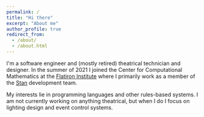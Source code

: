 ```yaml
---
permalink: /
title: "Hi there"
excerpt: "About me"
author_profile: true
redirect_from:
  - /about/
  - /about.html
---
```


I'm a software engineer and (mostly retired) theatrical technician and designer.
In the summer of 2021 I joined the Center for Computational Mathematics at the
[Flatiron Institute](https://www.simonsfoundation.org/flatiron/) where I primarily
work as a member of the [Stan](https://mc-stan.org/) development team.

My interests lie in programming languages and other rules-based systems. I am not currently
working on anything theatrical, but when I do I focus on lighting design and event
control systems.
